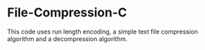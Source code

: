 # File-Compression-C
This code uses run length encoding, a simple text file compression algorithm and a decompression algorithm. 
